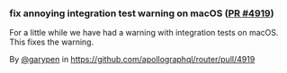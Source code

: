 ### fix annoying integration test warning on macOS ([PR #4919](https://github.com/apollographql/router/pull/4919))

For a little while we have had a warning with integration tests on macOS. This fixes the warning.

By [@garypen](https://github.com/garypen) in https://github.com/apollographql/router/pull/4919